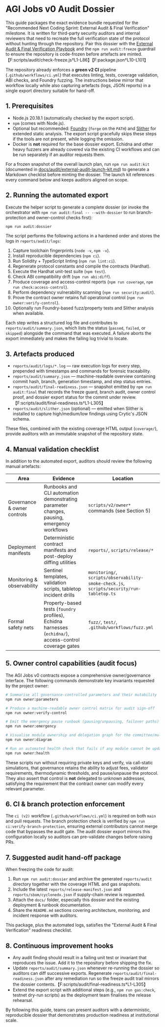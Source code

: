 # AGI Jobs v0 Audit Dossier

This guide packages the exact evidence bundle requested for the "Recommended Next Coding Sprint: External Audit & Final Verification" milestone. It is written for third-party security auditors and internal reviewers that need to recreate the full verification state of the protocol without hunting through the repository. Pair this dossier with the [External Audit & Final Verification Playbook](audit/final-verification-playbook.md) and the `npm run audit:freeze` guardrail to ensure the repository is code-frozen before artefacts are minted.【F:scripts/audit/check-freeze.js†L1-L86】【F:package.json†L10-L101】

The repository already enforces a **green v2 CI** pipeline (`.github/workflows/ci.yml`) that executes linting, tests, coverage validation, ABI checks, and Foundry fuzzing. The instructions below mirror that workflow locally while also capturing artefacts (logs, JSON reports) in a single export directory suitable for hand-off.

## 1. Prerequisites

* Node.js 20.18.1 (automatically checked by the export script).
* `npm` (comes with Node.js).
* Optional but recommended: [Foundry](https://book.getfoundry.sh/getting-started/installation) (`forge` on the `PATH`) and [Slither](https://github.com/crytic/slither) for extended static analysis. The export script gracefully skips these steps if the tools are not present, while logging the omission.
* Docker is **not** required for the base dossier export. Echidna and other heavy fuzzers are already covered via the existing CI workflows and can be run separately if an auditor requests them.

For a frozen snapshot of the overall launch plan, run `npm run audit:kit` (documented in [docs/audit/external-audit-launch-kit.md](audit/external-audit-launch-kit.md)) to generate a Markdown checklist before minting the dossier. The launch kit references every command below and keeps auditors aligned on scope.

## 2. Running the automated export

Execute the helper script to generate a complete dossier (or invoke the orchestrator with `npm run audit:final -- --with-dossier` to run branch-protection and owner-control checks first):

```bash
npm run audit:dossier
```

The script performs the following actions in a hardened order and stores the logs in `reports/audit/logs`:

1. Capture toolchain fingerprints (`node -v`, `npm -v`).
2. Install reproducible dependencies (`npm ci`).
3. Run Solidity + TypeScript linting (`npm run lint:ci`).
4. Regenerate protocol constants and compile the contracts (Hardhat).
5. Execute the Hardhat unit-test suite (`npm test`).
6. Check ABI compatibility drift (`npm run abi:diff`).
7. Produce coverage and access-control reports (`npm run coverage`, `npm run check:access-control`).
8. Perform dependency vulnerability scanning (`npm run security:audit`).
9. Prove the contract owner retains full operational control (`npm run owner:verify-control`).
10. Optionally run Foundry-based fuzz/property tests and Slither analysis when available.

Each step writes a structured log file and contributes to `reports/audit/summary.json`, which lists the status (`passed`, `failed`, or `skipped`) alongside the command that was executed. A failure aborts the export immediately and makes the failing log trivial to locate.

## 3. Artefacts produced

* `reports/audit/logs/*.log` &mdash; raw execution logs for every step, prepended with timestamps and commands for forensic traceability.
* `reports/audit/summary.json` &mdash; machine-readable overview containing commit hash, branch, generation timestamp, and step status entries.
* `reports/audit/final-readiness.json` &mdash; snapshot emitted by `npm run audit:final` that records the freeze guard, branch audit, owner control proof, and dossier export status for the commit under review.【F:scripts/audit/final-readiness.ts†L1-L305】
* `reports/audit/slither.json` (optional) &mdash; emitted when Slither is installed to capture high/medium/low findings using Crytic's JSON schema.

These files, combined with the existing coverage HTML output (`coverage/`), provide auditors with an immutable snapshot of the repository state.

## 4. Manual validation checklist

In addition to the automated export, auditors should review the following manual artefacts:

| Area | Evidence | Location |
| ---- | -------- | -------- |
| Governance & owner controls | Runbooks and CLI automation demonstrating parameter changes, pausing, emergency workflows | `scripts/v2/owner*` commands (see Section 5) |
| Deployment manifests | Deterministic contract manifests and post-deploy diffing utilities | `reports/`, `scripts/release/*` |
| Monitoring & observability | Sentinel templates, validation scripts, tabletop incident drills | `monitoring/`, `scripts/observability-smoke-check.js`, `scripts/security/run-tabletop.ts` |
| Formal safety nets | Property-based tests (`foundry` profiles), Echidna harnesses (`echidna/`), access-control coverage gates | `fuzz/`, `test/`, `.github/workflows/fuzz.yml` |

## 5. Owner control capabilities (audit focus)

The AGI Jobs v0 contracts expose a comprehensive owner/governance interface. The following commands demonstrate key invariants requested by the project owner:

```bash
# Summarise all governance-controlled parameters and their mutability
npm run owner:parameters

# Produce a machine-readable owner control matrix for audit sign-off
npm run owner:verify-control

# Emit the emergency pause runbook (pausing/unpausing, failover paths)
npm run owner:emergency

# Visualise module ownership and delegation graph for the committee/multisig
npm run owner:diagram

# Run an automated health check that fails if any module cannot be updated
npm run owner:health
```

These scripts run without requiring private keys and verify, via call-static simulations, that governance retains the ability to adjust fees, validator requirements, thermodynamic thresholds, and pause/unpause the protocol. They also assert that control is **not** delegated to unknown addresses, satisfying the requirement that the contract owner can modify every relevant parameter.

## 6. CI & branch protection enforcement

The `ci (v2)` workflow (`.github/workflows/ci.yml`) is required on both `main` and pull requests. The branch protection check is verified by `npm run ci:verify-branch-protection`, ensuring external contributors cannot merge code that bypasses the audit gate. The audit dossier export mirrors this configuration locally so auditors can pre-validate changes before raising PRs.

## 7. Suggested audit hand-off package

When freezing the code for audit:

1. Run `npm run audit:dossier` and archive the generated `reports/audit` directory together with the coverage HTML and gas snapshots.
2. Include the latest `reports/release-manifest.json` and `reports/sbom/cyclonedx.json` if supply-chain review is requested.
3. Attach the `docs/` folder, especially this dossier and the existing deployment & runbook documentation.
4. Share the `README.md` sections covering architecture, monitoring, and incident response with auditors.

This package, plus the automated logs, satisfies the "External Audit & Final Verification" readiness checklist.

## 8. Continuous improvement hooks

* Any audit finding should result in a failing unit test or invariant that reproduces the issue. Add it to the repository before shipping the fix.
* Update `reports/audit/summary.json` whenever re-running the dossier so auditors can diff successive exports. Regenerate `reports/audit/final-readiness.json` after any remediation run so the freeze audit trail mirrors the dossier contents.【F:scripts/audit/final-readiness.ts†L1-L305】
* Extend the export script with additional steps (e.g., `npm run gas:check`, testnet dry-run scripts) as the deployment team finalises the release rehearsal.

By following this guide, teams can present auditors with a deterministic, reproducible dossier that demonstrates production readiness at institutional scale.
